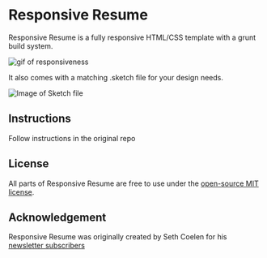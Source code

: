 # Responsive Resume
Responsive Resume is a fully responsive HTML/CSS template with a grunt build system. 

![gif of responsiveness](https://gallery.mailchimp.com/d31a23eb4d502d52b18b446f6/images/bfb0dd3f-27f9-4940-b142-361ba72ed8ce.gif)

It also comes with a matching .sketch file for your design needs.

![Image of Sketch file](https://gallery.mailchimp.com/d31a23eb4d502d52b18b446f6/images/003b4ce5-00e7-41c7-9f12-5c9157966211.png)

## Instructions

Follow instructions in the original repo

## License
All parts of Responsive Resume are free to use under the [open-source MIT license](http://opensource.org/licenses/mit-license.php).


## Acknowledgement
Responsive Resume was originally created by Seth Coelen for his [newsletter subscribers](http://sethcoelen.com/newsletter.html)  


